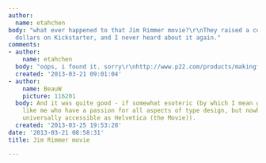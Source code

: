 ```yaml
---
author:
  name: etahchen
body: "what ever happened to that Jim Rimmer movie?\r\nThey raised a couple thousand
  dollars on Kickstarter, and I never heard about it again."
comments:
- author:
    name: etahchen
  body: "oops, i found it. sorry\r\nhttp://www.p22.com/products/makingfaces.html"
  created: '2013-03-21 09:01:04'
- author:
    name: BeauW
    picture: 116201
  body: And it was quite good - if somewhat esoteric (by which I mean great for people
    like me who have a passion for all aspects of type design, but nowhere near as
    universally accessible as Helvetica (the Movie)).
  created: '2013-03-25 19:53:28'
date: '2013-03-21 08:58:31'
title: Jim Rimmer movie

---
```

